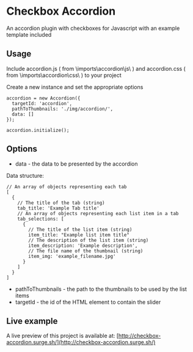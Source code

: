 # Checkbox Accordion
An accordion plugin with checkboxes for Javascript with an example template included

## Usage
Include accordion.js ( from \imports\accordion\js\ ) and accordion.css ( from \imports\accordion\css\ ) to your project

Create a new instance and set the appropriate options

    accordion = new Accordion({
      targetId: 'accordion',
      pathToThumbnails: './img/accordion/',
      data: []
    });

    accordion.initialize();


## Options

* data - the data to be presented by the accordion

Data structure:

    // An array of objects representing each tab
    [
      {
        // The title of the tab (string)
        tab_title: 'Example Tab title'
        // An array of objects representing each list item in a tab
        tab_selections: [
          {
            // The title of the list item (string)
            item_title: "Example list item title"
            // The description of the list item (string)
            item_description: 'Example description',
            // The file name of the thumbnail (string)
            item_img: 'example_filename.jpg'
          }
        ]
      }
    ]
* pathToThumbnails - the path to the thumbnails to be used by the list items
* targetId - the id of the HTML element to contain the slider

## Live example

A live preview of this project is available at:
[http://checkbox-accordion.surge.sh/](http://checkbox-accordion.surge.sh/)
